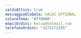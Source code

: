 ```yaml
---
saldiAttivi: true
messaggioGlobale: SALDI OPTIONAL
coloreTema: "#ff0000"
emailOrdini: kelua@hotmail.com
telefonoOrdini: "3272271295"
---
```

